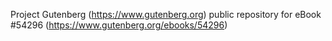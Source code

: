 Project Gutenberg (https://www.gutenberg.org) public repository for
eBook #54296 (https://www.gutenberg.org/ebooks/54296)
